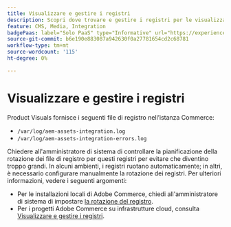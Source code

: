 ```yaml
---
title: Visualizzare e gestire i registri
description: Scopri dove trovare e gestire i registri per le visualizzazioni di prodotto.
feature: CMS, Media, Integration
badgePaas: label="Solo PaaS" type="Informative" url="https://experienceleague.adobe.com/en/docs/commerce/user-guides/product-solutions" tooltip="Applicabile solo ai progetti Adobe Commerce on Cloud (infrastruttura PaaS gestita da Adobe) e ai progetti on-premise."
source-git-commit: b6e190e883087a942630f0a27781654cd2c68781
workflow-type: tm+mt
source-wordcount: '115'
ht-degree: 0%

---
```



# Visualizzare e gestire i registri

Product Visuals fornisce i seguenti file di registro nell’istanza Commerce:

- `/var/log/aem-assets-integration.log`
- `/var/log/aem-assets-integration-errors.log`

Chiedere all&#39;amministratore di sistema di controllare la pianificazione della rotazione dei file di registro per questi registri per evitare che diventino troppo grandi. In alcuni ambienti, i registri ruotano automaticamente; in altri, è necessario configurare manualmente la rotazione dei registri.  Per ulteriori informazioni, vedere i seguenti argomenti:

- Per le installazioni locali di Adobe Commerce, chiedi all&#39;amministratore di sistema di impostare [la rotazione del registro](https://experienceleague.adobe.com/docs/commerce-operations/installation-guide/next-steps/configuration.html#server-settings).
- Per i progetti Adobe Commerce su infrastrutture cloud, consulta [Visualizzare e gestire i registri](https://experienceleague.adobe.com/docs/commerce-cloud-service/user-guide/develop/test/log-locations.html).
